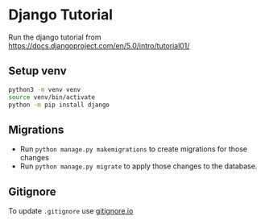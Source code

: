 # Django Tutorial
Run the django tutorial from https://docs.djangoproject.com/en/5.0/intro/tutorial01/

## Setup venv

```sh
python3 -m venv venv
source venv/bin/activate
python -m pip install django
```

## Migrations

- Run `python manage.py makemigrations` to create migrations for those changes
- Run `python manage.py migrate` to apply those changes to the database.

## Gitignore

To update `.gitignore` use [gitignore.io](https://www.gitignore.io)